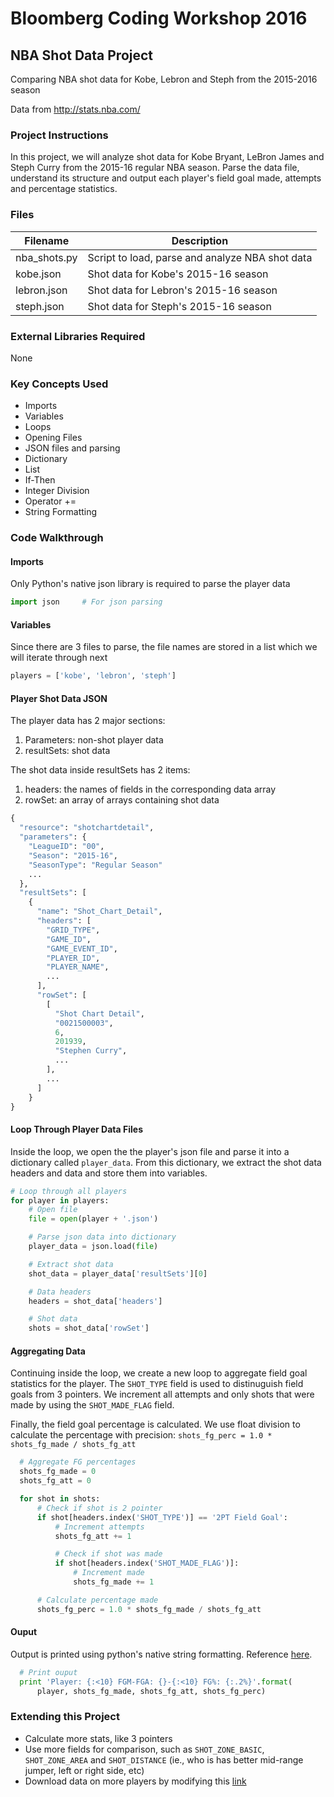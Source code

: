 # Bloomberg Coding Workshop 2016

## NBA Shot Data Project
Comparing NBA shot data for Kobe, Lebron and Steph from the 2015-2016 season

Data from http://stats.nba.com/

### Project Instructions
In this project, we will analyze shot data for Kobe Bryant, LeBron James and Steph Curry from the 2015-16 regular NBA season.  Parse the data file, understand its structure and output each player's field goal made, attempts and percentage statistics.

### Files

Filename | Description
---|---
nba_shots.py | Script to load, parse and analyze NBA shot data
kobe.json | Shot data for Kobe's 2015-16 season
lebron.json | Shot data for Lebron's 2015-16 season
steph.json | Shot data for Steph's 2015-16 season

### External Libraries Required
None

### Key Concepts Used
- Imports
- Variables
- Loops
- Opening Files
- JSON files and parsing
- Dictionary
- List
- If-Then
- Integer Division
- Operator +=
- String Formatting

### Code Walkthrough

#### Imports
Only Python's native json library is required to parse the player data

``` python
import json		# For json parsing
```

#### Variables
Since there are 3 files to parse, the file names are stored in a list which we will iterate through next

``` python
players = ['kobe', 'lebron', 'steph']
```

#### Player Shot Data JSON
The player data has 2 major sections:

1. Parameters: non-shot player data
2. resultSets: shot data

The shot data inside resultSets has 2 items:

1. headers: the names of fields in the corresponding data array
2. rowSet: an array of arrays containing shot data

``` python
{
  "resource": "shotchartdetail",
  "parameters": {
    "LeagueID": "00",
    "Season": "2015-16",
    "SeasonType": "Regular Season"
    ...
  },
  "resultSets": [
    {
      "name": "Shot_Chart_Detail",
      "headers": [
        "GRID_TYPE",
        "GAME_ID",
        "GAME_EVENT_ID",
        "PLAYER_ID",
        "PLAYER_NAME",
        ...
      ],
      "rowSet": [
        [
          "Shot Chart Detail",
          "0021500003",
          6,
          201939,
          "Stephen Curry",
          ...
        ],
        ...
      ]
    }
}
```

#### Loop Through Player Data Files
Inside the loop, we open the the player's json file and parse it into a dictionary called `player_data`.  From this dictionary, we extract the shot data headers and data and store them into variables.

``` python
# Loop through all players
for player in players:
    # Open file
    file = open(player + '.json')

    # Parse json data into dictionary
    player_data = json.load(file)

    # Extract shot data
    shot_data = player_data['resultSets'][0]

    # Data headers
    headers = shot_data['headers']

    # Shot data
    shots = shot_data['rowSet']
```

#### Aggregating Data
Continuing inside the loop, we create a new loop to aggregate field goal statistics for the player.  The `SHOT_TYPE` field is used to distinuguish field goals from 3 pointers.  We increment all attempts and only shots that were made by using the `SHOT_MADE_FLAG` field.

Finally, the field goal percentage is calculated.  We use float division to calculate the percentage with precision: 
`shots_fg_perc = 1.0 * shots_fg_made / shots_fg_att`

``` python
  # Aggregate FG percentages
  shots_fg_made = 0
  shots_fg_att = 0

  for shot in shots:
      # Check if shot is 2 pointer
      if shot[headers.index('SHOT_TYPE')] == '2PT Field Goal':
          # Increment attempts
          shots_fg_att += 1

          # Check if shot was made
          if shot[headers.index('SHOT_MADE_FLAG')]:
              # Increment made
              shots_fg_made += 1

      # Calculate percentage made
      shots_fg_perc = 1.0 * shots_fg_made / shots_fg_att
```

#### Ouput
Output is printed using python's native string formatting.  Reference [here](https://docs.python.org/2/library/stdtypes.html#str.format).

``` python
  # Print ouput
  print 'Player: {:<10} FGM-FGA: {}-{:<10} FG%: {:.2%}'.format(
      player, shots_fg_made, shots_fg_att, shots_fg_perc)
```

### Extending this Project
- Calculate more stats, like 3 pointers
- Use more fields for comparison, such as `SHOT_ZONE_BASIC`, `SHOT_ZONE_AREA` and `SHOT_DISTANCE` (ie., who is has better mid-range jumper, left or right side, etc)
- Download data on more players by modifying this [link](http://stats.nba.com/stats/shotchartdetail?PlayerID=201939&Season=2015-16&ContextMeasure=FGA&DateFrom=&DateTo=&GameID=&GameSegment=&LastNGames=0&LeagueID=00&Location=&Month=0&OpponentTeamID=0&Outcome=&Period=0&Position=&RookieYear=&SeasonSegment=&SeasonType=Regular+Season&TeamID=0&VsConference=&VsDivision=)